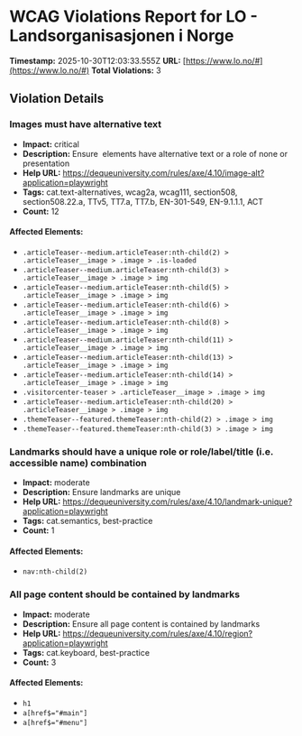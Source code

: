 # WCAG Violations Report for LO - Landsorganisasjonen i Norge

**Timestamp:** 2025-10-30T12:03:33.555Z
**URL:** [https://www.lo.no/#](https://www.lo.no/#)
**Total Violations:** 3

## Violation Details

### Images must have alternative text

- **Impact:** critical
- **Description:** Ensure <img> elements have alternative text or a role of none or presentation
- **Help URL:** https://dequeuniversity.com/rules/axe/4.10/image-alt?application=playwright
- **Tags:** cat.text-alternatives, wcag2a, wcag111, section508, section508.22.a, TTv5, TT7.a, TT7.b, EN-301-549, EN-9.1.1.1, ACT
- **Count:** 12

#### Affected Elements:

- `.articleTeaser--medium.articleTeaser:nth-child(2) > .articleTeaser__image > .image > .is-loaded`
- `.articleTeaser--medium.articleTeaser:nth-child(3) > .articleTeaser__image > .image > img`
- `.articleTeaser--medium.articleTeaser:nth-child(5) > .articleTeaser__image > .image > img`
- `.articleTeaser--medium.articleTeaser:nth-child(6) > .articleTeaser__image > .image > img`
- `.articleTeaser--medium.articleTeaser:nth-child(8) > .articleTeaser__image > .image > img`
- `.articleTeaser--medium.articleTeaser:nth-child(11) > .articleTeaser__image > .image > img`
- `.articleTeaser--medium.articleTeaser:nth-child(13) > .articleTeaser__image > .image > img`
- `.articleTeaser--medium.articleTeaser:nth-child(14) > .articleTeaser__image > .image > img`
- `.visitorcenter-teaser > .articleTeaser__image > .image > img`
- `.articleTeaser--medium.articleTeaser:nth-child(20) > .articleTeaser__image > .image > img`
- `.themeTeaser--featured.themeTeaser:nth-child(2) > .image > img`
- `.themeTeaser--featured.themeTeaser:nth-child(3) > .image > img`

### Landmarks should have a unique role or role/label/title (i.e. accessible name) combination

- **Impact:** moderate
- **Description:** Ensure landmarks are unique
- **Help URL:** https://dequeuniversity.com/rules/axe/4.10/landmark-unique?application=playwright
- **Tags:** cat.semantics, best-practice
- **Count:** 1

#### Affected Elements:

- `nav:nth-child(2)`

### All page content should be contained by landmarks

- **Impact:** moderate
- **Description:** Ensure all page content is contained by landmarks
- **Help URL:** https://dequeuniversity.com/rules/axe/4.10/region?application=playwright
- **Tags:** cat.keyboard, best-practice
- **Count:** 3

#### Affected Elements:

- `h1`
- `a[href$="#main"]`
- `a[href$="#menu"]`
